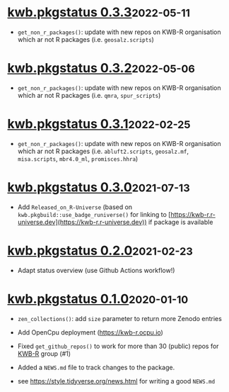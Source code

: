 # [kwb.pkgstatus 0.3.3](https://github.com/KWB-R/kwb.pkgstatus/releases/tag/v0.3.3)<small>2022-05-11</small>

* `get_non_r_packages()`: update with new repos on KWB-R organisation which ar not 
R packages (i.e. `geosalz.scripts`)


# [kwb.pkgstatus 0.3.2](https://github.com/KWB-R/kwb.pkgstatus/releases/tag/v0.3.2)<small>2022-05-06</small>

* `get_non_r_packages()`: update with new repos on KWB-R organisation which ar not 
R packages (i.e. `qmra`, `spur_scripts`)

# [kwb.pkgstatus 0.3.1](https://github.com/KWB-R/kwb.pkgstatus/releases/tag/v0.3.1)<small>2022-02-25</small>

* `get_non_r_packages()`: update with new repos on KWB-R organisation which ar not 
R packages (i.e. `abluft2.scripts`, `geosalz.mf`, `misa.scripts`, `mbr4.0_ml`, 
`promisces.hhra`)

# [kwb.pkgstatus 0.3.0](https://github.com/KWB-R/kwb.pkgstatus/releases/tag/v0.3.0)<small>2021-07-13</small>

* Add `Released_on_R-Universe` (based on `kwb.pkgbuild::use_badge_runiverse()` 
for linking to [https://kwb-r.r-universe.dev](https://kwb-r.r-universe.dev))
if package is available 

# [kwb.pkgstatus 0.2.0](https://github.com/KWB-R/kwb.pkgstatus/releases/tag/v0.2.0)<small>2021-02-23</small>

* Adapt status overview (use Github Actions workflow!)

# [kwb.pkgstatus 0.1.0](https://github.com/KWB-R/kwb.pkgstatus/releases/tag/v0.1.0)<small>2020-01-10</small>

* `zen_collections()`: add `size` parameter to return more Zenodo entries 

* Add OpenCpu deployment (https://kwb-r.ocpu.io)   

* Fixed `get_github_repos()` to work for more than 30 (public) repos for 
[KWB-R](https://github.com/KWB-R) group (#1)

* Added a `NEWS.md` file to track changes to the package.

* see https://style.tidyverse.org/news.html for writing a good `NEWS.md`


